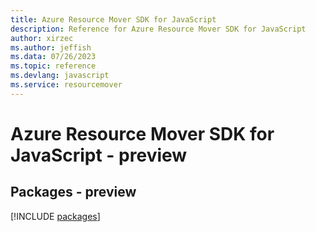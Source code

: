```yaml
---
title: Azure Resource Mover SDK for JavaScript
description: Reference for Azure Resource Mover SDK for JavaScript
author: xirzec
ms.author: jeffish
ms.data: 07/26/2023
ms.topic: reference
ms.devlang: javascript
ms.service: resourcemover
---
```

# Azure Resource Mover SDK for JavaScript - preview
## Packages - preview
[!INCLUDE [packages](resource-mover-index.md)]